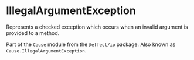 # IllegalArgumentException

Represents a checked exception which occurs when an invalid argument is
provided to a method.

Part of the `Cause` module from the `@effect/io` package. Also known as `Cause.IllegalArgumentException`.
